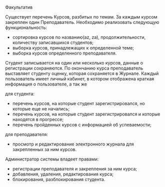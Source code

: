 Факультатив 

Существует перечень Курсов, разбитых по темам. За каждым курсом закреплен один Преподаватель. 
Необходимо реализовать следующую функциональность:

* сортировка курсов по названию(az, za), продолжительности, количеству записавшихся студентов;
* выборка курсов, принадлежащих к определенной теме;
* выборка курсов определенного преподавателя.

Студент записывается на один или несколько курсов, данные о регистрации сохраняются. По окончанию курса преподаватель выставляет студенту оценку, которая сохраняется в Журнале.
Каждый пользователь имеет личный кабинет, в котором отображена краткая информация о пользователе, а так же 

для студента:

* перечень курсов, на которые студент зарегистрировался, но которые еще не начались;
* перечень курсов, на которые студент зарегистрировался и которые находятся в прогрессе;
* перечень пройденных курсов с информацией об успеваемости;

для преподавателя:

* просмотр и редактирование электронного журнала для закрепленных за ним курсов.

Администратор системы владеет правами:

* регистрации преподавателя и закрепления за ним курса;
* добавления, удаления, редактирования курса;
* блокирования, разблокирования студента.


